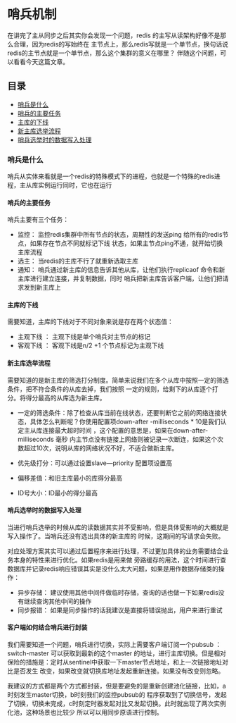 # 哨兵机制

在讲完了主从同步之后其实你会发现一个问题，redis 的主写从读架构好像不是那么合理，因为redis的写始终在
主节点上，那么redis写就是一个单节点，换句话说redis的主节点就是一个单节点，那么这个集群的意义在哪里？
伴随这个问题，可以看看今天这篇文章。

## 目录
- [哨兵是什么](###哨兵是什么)
- [哨兵的主要任务](####哨兵的主要任务)
- [主库的下线](####主库的下线)
- [新主库选举流程](####新主库选举流程)
- [哨兵选举时的数据写入处理](####哨兵选举时的数据写入处理)

### 哨兵是什么
哨兵从实体来看就是一个redis的特殊模式下的进程，也就是一个特殊的redis进程，主从库实例运行同时，它也在运行

#### 哨兵的主要任务
哨兵主要有三个任务： 
- 监控： 监控redis集群中所有节点的状态，周期性的发送ping 给所有的redis节点，如果存在节点不同就标记下线
状态，如果主节点ping不通，就开始切换主库流程
- 选主： 当redis的主库不行了就重新选取主库
- 通知： 哨兵通过新主库的信息告诉其他从库，让他们执行replicaof 命令和新主库进行建立连接，并复制数据，同时
哨兵把新主库告诉客户端，让他们把请求发到新主库上


#### 主库的下线
需要知道，主库的下线对于不同对象来说是存在两个状态值：
- 主观下线 ： 主观下线是单个哨兵对主节点的标记
- 客观下线 ： 客观下线是n/2 +1 个节点标记为主观下线

#### 新主库选举流程
需要知道的是新主库的筛选打分制度。简单来说我们在多个从库中按照一定的筛选条件，把不符合条件的从库去掉，我们按照
一定的规则，给剩下的从库逐个打分。将得分最高的从库选为新主库。
- 一定的筛选条件：除了检查从库当前在线状态，还要判断它之前的网络连接状态，具体怎么判断呢？你使用配置项down-after
-milliseconds * 10是我们认定主从库连接最大超时时间 ，这个配置的意思是，如果在down-after-milliseconds 毫秒
内主节点没有链接上网络则被记录一次断连，如果这个次数超过10次，说明从库的网络状况不好，不适合做新主库。

- 优先级打分：可以通过设置slave—priority 配置项设置高
- 偏移差值：和旧主库最小的库得分最高
- ID号大小：ID最小的得分最高


#### 哨兵选举时的数据写入处理
当进行哨兵选举的时候从库的读数据其实并不受影响，但是具体受影响的大概就是写入操作了。当哨兵还没有选出具体的新主库的
时候，这期间的写请求会失败。

对应处理方案其实可以通过后置程序来进行处理，不过更加具体的业务需要结合业务本身的特性来进行优化。如果redis是用来做
旁路缓存的用法，这个时间进行查数据库并记录redis响应错误其实是没什么太大问题，如果是用作数据存储类的操作：
- 异步存储： 建议使用其他中间件做临时存储，查询的话也做一下如果redis没有继续查询其他中间的操作
- 同步报错： 如果是同步操作的话我建议是直接将错误抛出，用户来进行重试

#### 客户端如何结合哨兵进行封装
我们需要知道一个问题，哨兵进行切换，实际上需要客户端订阅一个pubsub ：switch-master 可以获取到最新的这个master
的地址，进行主库切换。但是相对保险的措施是：定时从sentinel中获取一下master节点地址，和上一次链接地址对比是否发生
改变，如果改变就切换库地址发起重新连接。如果没有改变则忽略。

我建议的方式都是两个方式都封装，但是要避免的是重新创建池化链接，比如，a时刻发生master切换，b时刻我们的监控pubsub的
程序获取到了切换信号，发起了切换，切换未完成，c时刻定时器发起对比又发起切换。此时就出现了两次实例化池，这种场景也比较少
所以可以用同步原语进行控制。


